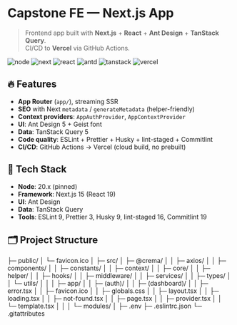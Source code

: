 # Capstone FE — Next.js App

> Frontend app built with **Next.js** + **React** + **Ant Design** + **TanStack Query**.  
> CI/CD to **Vercel** via GitHub Actions.

<p align="left">
  <img alt="node" src="https://img.shields.io/badge/Node-20.x-339933?logo=node.js&logoColor=white">
  <img alt="next" src="https://img.shields.io/badge/Next.js-15-black?logo=next.js">
  <img alt="react" src="https://img.shields.io/badge/React-19-61DAFB?logo=react&logoColor=222">
  <img alt="antd" src="https://img.shields.io/badge/Ant%20Design-5-1677FF?logo=antdesign&logoColor=white">
  <img alt="tanstack" src="https://img.shields.io/badge/TanStack%20Query-5-FF4154?logo=react-query&logoColor=white">
  <img alt="vercel" src="https://img.shields.io/badge/Deploy-Vercel-000000?logo=vercel">
</p>

## 🔥 Features
- **App Router** (`app/`), streaming SSR
- **SEO** with Next `metadata` / `generateMetadata` (helper-friendly)
- **Context providers**: `AppAuthProvider`, `AppContextProvider`
- **UI**: Ant Design 5 + Geist font
- **Data**: TanStack Query 5
- **Code quality**: ESLint + Prettier + Husky + lint-staged + Commitlint
- **CI/CD**: GitHub Actions → Vercel (cloud build, no prebuilt)

## 🧱 Tech Stack
- **Node**: 20.x (pinned)
- **Framework**: Next.js 15 (React 19)
- **UI**: Ant Design
- **Data**: TanStack Query
- **Tools**: ESLint 9, Prettier 3, Husky 9, lint-staged 16, Commitlint 19

## 🗂 Project Structure
├─ public/
│  └─ favicon.ico
│
├─ src/
│  ├─ @crema/
│  │  ├─ axios/
│  │  ├─ components/
│  │  ├─ constants/
│  │  ├─ context/
│  │  ├─ core/
│  │  ├─ helper/
│  │  ├─ hooks/
│  │  ├─ middleware/
│  │  ├─ services/
│  │  ├─ types/
│  │  └─ utils/
│  │
│  ├─ app/
│  │  ├─ (auth)/
│  │  ├─ (dashboard)/
│  │  ├─ error.tsx
│  │  ├─ favicon.ico
│  │  ├─ globals.css
│  │  ├─ layout.tsx
│  │  ├─ loading.tsx
│  │  ├─ not-found.tsx
│  │  ├─ page.tsx
│  │  ├─ provider.tsx
│  │  └─ template.tsx
│  │
│  └─ modules/
│
├─ .env
├─ .eslintrc.json
└─ .gitattributes
